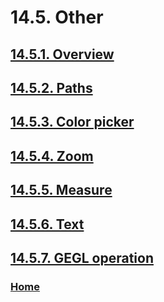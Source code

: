 # 14.5. Other

## [14.5.1. Overview](./14-05-01-overview.md)
## [14.5.2. Paths](./14-05-02-paths.md)
## [14.5.3. Color picker](./14-05-03-color-picker.md)
## [14.5.4. Zoom](./14-05-04-zoom.md)
## [14.5.5. Measure](./14-05-05-measure.md)
## [14.5.6. Text](./14-05-06-00-text.md)
## [14.5.7. GEGL operation](./14-05-07-gegl-operation.md)

### [Home](./00-home.md)
